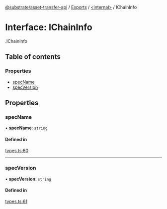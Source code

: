 [@substrate/asset-transfer-api](../README.md) / [Exports](../modules.md) / [<internal\>](../modules/internal_.md) / IChainInfo

# Interface: IChainInfo

[<internal>](../modules/internal_.md).IChainInfo

## Table of contents

### Properties

- [specName](internal_.IChainInfo.md#specname)
- [specVersion](internal_.IChainInfo.md#specversion)

## Properties

### specName

• **specName**: `string`

#### Defined in

[types.ts:60](https://github.com/paritytech/asset-transfer-api/blob/747fa4b/src/types.ts#L60)

___

### specVersion

• **specVersion**: `string`

#### Defined in

[types.ts:61](https://github.com/paritytech/asset-transfer-api/blob/747fa4b/src/types.ts#L61)
